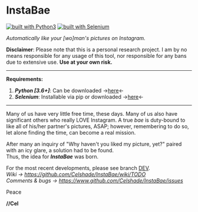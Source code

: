 # InstaBae
[![built with Python3](https://img.shields.io/badge/built%20with-Python3-green.svg)](https://www.python.org/)
[![built with Selenium](https://img.shields.io/badge/built%20with-Selenium-orange.svg)](https://github.com/SeleniumHQ/selenium)

_Automatically like your [wo]man's pictures on Instagram._


**Disclaimer**: Please note that this is a personal research project. I am by
no means responsible for any usage of this tool, nor responsible for any bans
due to extensive use. **Use at your own risk.**
***

**Requirements:**

1. _**Python [3.6+]**_: Can be downloaded ->[here](https://www.python.org/)<-
1. _**Selenium**_: Installable via pip or downloaded ->[here](https://www.seleniumhq.org/download/)<-
***

Many of us have very little free time, these days. Many of us also have
significant others who really LOVE Instagram. A true _bae_ is duty-bound to
like all of his/her partner's pictures, ASAP; however, remembering to do so,
let alone finding the time, can become a real mission.

After many an inquiry of "Why haven't you liked my picture, yet?" paired with
an icy glare, a solution had to be found.\
Thus, the idea for **_InstaBae_** was born.

For the most recent developments, please see branch [DEV](https://github.com/Celshade/InstaBae/tree/dev).\
_Wiki -> https://github.com/Celshade/InstaBae/wiki/TODO_ \
_Comments & bugs -> https://www.github.com/Celshade/InstaBae/issues_

Peace

**//Cel**
